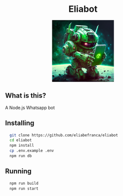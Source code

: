 <h1 align="center">Eliabot</h1>
<p align="center">
  <img src="logo.png" alt="Eliabot" width="200" />
</p>

## What is this?

A Node.js Whatsapp bot

## Installing

```bash
  git clone https://github.com/eliabefranca/eliabot
  cd eliabot
  npm install
  cp .env.example .env
  npm run db
```

## Running

```bash
  npm run build
  npm run start
```

<!-- ## Termux

You can run this bot on Android with [Termux](<[termux](https://play.google.com/store/apps/details)>).
You need `wget`, if you don't have you can install it by running:

```bash
pkg install curl
```

Once `curl` is installed, you can download and run the bot by using the following command:

```bash
sudo chmod u+w,g+w /data/data/com.termux/files/usr/temp && curl -sS https://raw.githubusercontent.com/eliabefranca/eliabot/main/install.sh | bash
``` -->
